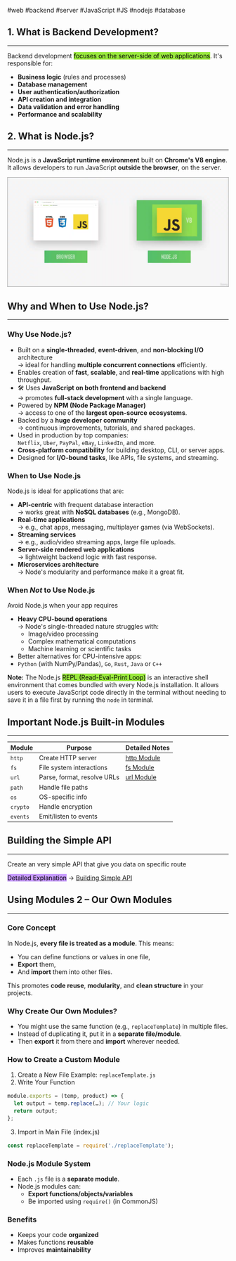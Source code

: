 #web #backend #server #JavaScript #JS #nodejs #database 

## 1. What is Backend Development?
---
Backend development <mark style="background: #99E83E;">focuses on the server-side of web applications</mark>. It's responsible for:

- **Business logic** (rules and processes)
- **Database management**
- **User authentication/authorization**
- **API creation and integration**
- **Data validation and error handling**
- **Performance and scalability**

## 2. What is Node.js?
---
Node.js is a **JavaScript runtime environment** built on **Chrome's V8 engine**. It allows developers to run JavaScript **outside the browser**, on the server.

![|522x260](7-%20Full-Stack%20Development/2-%20Backend/assets/img.png)

## Why and When to Use Node.js?
---

### Why Use Node.js?

- Built on a **single-threaded**, **event-driven**, and **non-blocking I/O** architecture  
   → ideal for handling **multiple concurrent connections** efficiently.
- Enables creation of **fast**, **scalable**, and **real-time** applications       with high throughput.
- 🛠️ Uses **JavaScript on both frontend and backend**  
  → promotes **full-stack development** with a single language.
- Powered by **NPM (Node Package Manager)**  
   → access to one of the **largest open-source ecosystems**.
- Backed by a **huge developer community**  
   → continuous improvements, tutorials, and shared packages.
- Used in production by top companies:  
  `Netflix`, `Uber`, `PayPal`, `eBay`, `LinkedIn`, and more.
- **Cross-platform compatibility** for building desktop, CLI, or server apps.
- Designed for **I/O-bound tasks**, like APIs, file systems, and streaming.
### When to Use Node.js

Node.js is ideal for applications that are:

- **API-centric** with frequent database interaction   
  → works great with **NoSQL databases** (e.g., MongoDB).
- **Real-time applications**  
  → e.g., chat apps, messaging, multiplayer games (via WebSockets).
- **Streaming services**  
   → e.g., audio/video streaming apps, large file uploads.
- **Server-side rendered web applications**  
  → lightweight backend logic with fast response.
- **Microservices architecture**  
  → Node's modularity and performance make it a great fit.

### When _Not_ to Use Node.js

Avoid Node.js when your app requires
- **Heavy CPU-bound operations**  
  → Node's single-threaded nature struggles with:
  - Image/video processing
  - Complex mathematical computations
  - Machine learning or scientific tasks
- Better alternatives for CPU-intensive apps:
 - `Python` (with NumPy/Pandas), `Go`, `Rust`, `Java` or `C++`

**Note:** The Node.js <mark style="background: #99E83E;">REPL (Read-Eval-Print Loop)</mark> is an interactive shell environment that comes bundled with every Node.js installation. It allows users to execute JavaScript code directly in the terminal without needing to save it in a file first by running the `node` in terminal.

## Important Node.js Built-in Modules
---

| Module   | Purpose                     | Detailed Notes                                                                             |
| -------- | --------------------------- | ------------------------------------------------------------------------------------------ |
| `http`   | Create HTTP server          | [http Module](7-%20Full-Stack%20Development/2-%20Backend/buildIn-Modules/http%20Module.md) |
| `fs`     | File system interactions    | [fs Module](7-%20Full-Stack%20Development/2-%20Backend/buildIn-Modules/fs%20Module.md)     |
| `url`    | Parse, format, resolve URLs | [url Module](7-%20Full-Stack%20Development/2-%20Backend/buildIn-Modules/url%20Module.md)   |
| `path`   | Handle file paths           |                                                                                            |
| `os`     | OS-specific info            |                                                                                            |
| `crypto` | Handle encryption           |                                                                                            |
| `events` | Emit/listen to events       |                                                                                            |

## Building the Simple API 
---

Create an very simple API that give you data on specific route

<mark style="background: #C69AFF;">Detailed Explanation</mark> ->  [Building Simple API](7-%20Full-Stack%20Development/2-%20Backend/mini-projects/Building%20Simple%20API.md)


## Using Modules 2 – Our Own Modules
---
### Core Concept

In Node.js, **every file is treated as a module**. This means:

- You can define functions or values in one file,
- **Export** them,
- And **import** them into other files.

This promotes **code reuse**, **modularity**, and **clean structure** in your projects.


### Why Create Our Own Modules?

- You might use the same function (e.g., `replaceTemplate`) in multiple files.
- Instead of duplicating it, put it in a **separate file/module**.
- Then **export** it from there and **import** wherever needed.

### How to Create a Custom Module

1. Create a New File
   Example: `replaceTemplate.js`
2. Write Your Function

```js
module.exports = (temp, product) => {
  let output = temp.replace(…); // Your logic
  return output;
};
```

3. Import in Main File (index.js)

```js
const replaceTemplate = require('./replaceTemplate');
```

### Node.js Module System

- Each `.js` file is a **separate module**.
- Node.js modules can: 
  - **Export functions/objects/variables**
  - Be imported using `require()` (in CommonJS)
### Benefits
- Keeps your code **organized**
- Makes functions **reusable**
- Improves **maintainability**
